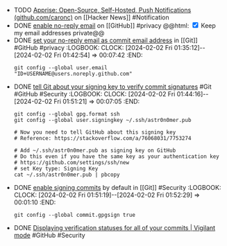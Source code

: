 - TODO [Apprise: Open-Source, Self-Hosted, Push Notifications (github.com/caronc)](https://news.ycombinator.com/item?id=39215732) on [[Hacker News]] #Notification
- DONE [enable no-reply email](https://github.com/settings/emails#toggle_visibility_note) on [[GitHub]] #privacy
  @@html: <input type="checkbox" checked /> Keep my email addresses private@@
- DONE [set your no-reply email as commit email address](https://docs.github.com/account-and-profile/setting-up-and-managing-your-personal-account-on-github/managing-email-preferences/setting-your-commit-email-address#setting-your-commit-email-address-in-git) in [[Git]] #GitHub #privacy
  :LOGBOOK:
  CLOCK: [2024-02-02 Fri 01:35:12]--[2024-02-02 Fri 01:42:54] => 00:07:42
  :END:
  ```shell
  git config --global user.email "ID+USERNAME@users.noreply.github.com"
  ```
- DONE [tell Git about your signing key to verify commit signatures](https://docs.github.com/authentication/managing-commit-signature-verification/telling-git-about-your-signing-key#telling-git-about-your-ssh-key) #Git #GitHub #Security
  :LOGBOOK:
  CLOCK: [2024-02-02 Fri 01:44:16]--[2024-02-02 Fri 01:51:21] => 00:07:05
  :END:
  ```shell
  git config --global gpg.format ssh
  git config --global user.signingkey ~/.ssh/astr0n0mer.pub
  
  # Now you need to tell GitHub about this signing key
  # Reference: https://stackoverflow.com/a/76068031/7753274
  
  # Add ~/.ssh/astr0n0mer.pub as signing key on GitHub
  # Do this even if you have the same key as your authentication key
  # https://github.com/settings/ssh/new
  # set Key type: Signing Key
  cat ~/.ssh/astr0n0mer.pub | pbcopy
  ```
- DONE [enable signing commits](https://docs.github.com/authentication/managing-commit-signature-verification/signing-commits) by default in [[Git]] #Security
  :LOGBOOK:
  CLOCK: [2024-02-02 Fri 01:51:19]--[2024-02-02 Fri 01:52:29] => 00:01:10
  :END:
  ```shell
  git config --global commit.gpgsign true
  ```
- DONE [Displaying verification statuses for all of your commits | Vigilant mode](https://docs.github.com/authentication/managing-commit-signature-verification/displaying-verification-statuses-for-all-of-your-commits#enabling-vigilant-mode) #GitHub #Security
